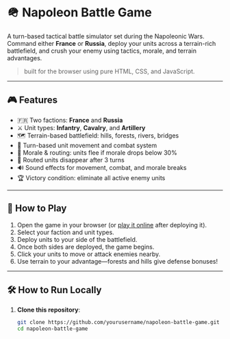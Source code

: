 # 🪖 Napoleon Battle Game

A turn-based tactical battle simulator set during the Napoleonic Wars. Command either **France** or **Russia**, deploy your units across a terrain-rich battlefield, and crush your enemy using tactics, morale, and terrain advantages.

>  built for the browser using pure HTML, CSS, and JavaScript.

---

## 🎮 Features

- 🇫🇷 Two factions: **France** and **Russia**
- ⚔️ Unit types: **Infantry**, **Cavalry**, and **Artillery**
- 🗺️ Terrain-based battlefield: hills, forests, rivers, bridges
- 🎯 Turn-based unit movement and combat system
- 🧠 Morale & routing: units flee if morale drops below 30%
- 🏃 Routed units disappear after 3 turns
- 🔊 Sound effects for movement, combat, and morale breaks
- 🏆 Victory condition: eliminate all active enemy units

---

## 🚀 How to Play

1. Open the game in your browser (or [play it online](#) after deploying it).
2. Select your faction and unit types.
3. Deploy units to your side of the battlefield.
4. Once both sides are deployed, the game begins.
5. Click your units to move or attack enemies nearby.
6. Use terrain to your advantage—forests and hills give defense bonuses!

---

## 🛠️ How to Run Locally

1. **Clone this repository**:
   ```bash
   git clone https://github.com/yourusername/napoleon-battle-game.git
   cd napoleon-battle-game
